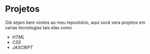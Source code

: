 # Projetos
Olá sejam bem vindos ao meu repositório, aqui você vera projetos em varias tecnologias tais elas como
 * *HTML*
 * *CSS*
 * *JASCRIPT*